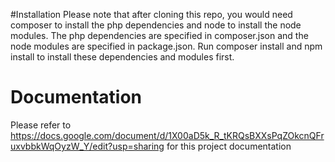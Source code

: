 #Installation 
Please note that after cloning this repo, you would need composer to install the php dependencies and node to install the node modules. The php dependencies are specified in composer.json and the node modules are specified in package.json. Run composer install and npm install to install these dependencies and modules first. 
# Documentation
Please refer to https://docs.google.com/document/d/1X00aD5k_R_tKRQsBXXsPqZOkcnQFruxvbbkWqOyzW_Y/edit?usp=sharing for this project documentation
